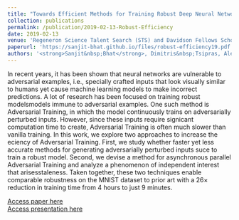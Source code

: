 ```yaml
---
title: "Towards Efficient Methods for Training Robust Deep Neural Networks"
collection: publications
permalink: /publication/2019-02-13-Robust-Efficiency
date: 2019-02-13
venue: 'Regeneron Science Talent Search (STS) and Davidson Fellows Scholarship'
paperurl: 'https://sanjit-bhat.github.io/files/robust-efficiency19.pdf'
authors: '<strong>Sanjit&nbsp;Bhat</strong>, Dimitris&nbsp;Tsipras, Aleksander&nbsp;Mądry'
---
```

In recent years, it has been shown that neural networks are vulnerable to adversarial examples, i.e., specially crafted inputs that look visually similar to humans yet cause machine
learning models to make incorrect predictions. A lot of research has been focused on training
robust modelsmodels immune to adversarial examples. One such method is Adversarial Training, in which the model continuously trains on adversarially perturbed inputs. However, since
these inputs require signicant computation time to create, Adversarial Training is often much
slower than vanilla training. In this work, we explore two approaches to increase the eciency
of Adversarial Training. First, we study whether faster yet less accurate methods for generating
adversarially perturbed inputs suce to train a robust model. Second, we devise a method for
asynchronous parallel Adversarial Training and analyze a phenomenon of independent interest
that arisesstaleness. Taken together, these two techniques enable comparable robustness on
the MNIST dataset to prior art with a 26× reduction in training time from 4 hours to just 9
minutes.

[Access paper here](https://sanjit-bhat.github.io/files/robust_efficiency19.pdf)</br>
[Access presentation here](https://docs.google.com/presentation/d/1lniZ0qCE43z2bliHya_W9767t69tttDb0pauDXRJ8Rs/edit?usp=sharing)

